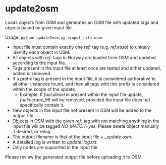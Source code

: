 # update2osm

Loads objects from OSM and generates an OSM file with updated tags and objects based on given input file.

Usage: <code>python update2osm.py <input_file.osm></code>

* Input file must contain exactly one *ref:* tag (e.g. *ref:esso*) to uniqely identify each object in OSM.
* All objects with *ref:* tags in Norway are loaded from OSM and updated according to the input file.
* Tags present in the input file at least once are tested and either updated, added or removed.
* If a prefix tag is present in the input file, it is considered authorative to all other instances found, and then all tags with this prefix is considered within the scope of the update.
  - Example: If *fuel:diesel* is present within the input file update, *fuel:octane_98* will be removed, provided the input file does not specifically contain it.
* New objects in the input file not present in OSM will be added to the output file.
* Objects in OSM with the given *ref:* tag with not matching anything in the input file will be tagged *NO_MATCH=yes*. Please delete object manually if desired, or retag.
* The output filename is that of the input file + *_update.osm*.
* A detailed log is written to *update_log.txt*.
* Only nodes are supported in the input file.

Please review the generated output file before uploading it to OSM.
